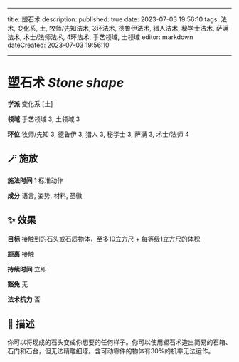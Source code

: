 
---
title: 塑石术
description: 
published: true
date: 2023-07-03 19:56:10
tags: 法术, 变化系, 土, 牧师/先知法术, 3环法术, 德鲁伊法术, 猎人法术, 秘学士法术, 萨满法术, 术士/法师法术, 4环法术, 手艺领域, 土领域
editor: markdown
dateCreated: 2023-07-03 19:56:10

---

# **塑石术** *Stone shape*

**学派** 变化系 \[土\] 

**领域** 手艺领域 3, 土领域 3

**环位** 牧师/先知 3, 德鲁伊 3, 猎人 3, 秘学士 3, 萨满 3, 术士/法师 4

## 🪄 施放

**施法时间** 1 标准动作

**成分** 语言, 姿势, 材料, 圣徽

## ✨ 效果 

**目标** 接触到的石头或石质物体，至多10立方尺 + 每等级1立方尺的体积 

**距离** 接触  

**持续时间** 立即 

**豁免** 无

**法术抗力** 否

## 📖 描述

你可以将现成的石头变成你想要的任何样子。你可以使用塑石术造出简易的石箱、石门和石台，但无法精雕细琢。含可动零件的物体有30%的机率无法运作。
    